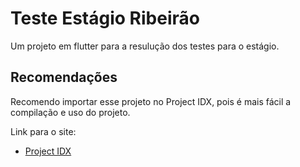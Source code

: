 # Teste Estágio Ribeirão

Um projeto em flutter para a resulução dos testes para o estágio.

## Recomendações

Recomendo importar esse projeto no Project IDX, pois é mais fácil a compilação e uso do projeto.

Link para o site:

- [Project IDX](https://idx.google.com/)


